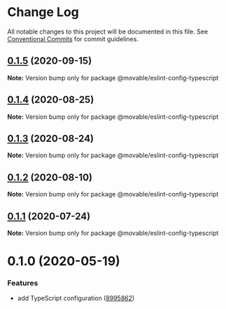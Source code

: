 # Change Log

All notable changes to this project will be documented in this file.
See [Conventional Commits](https://conventionalcommits.org) for commit guidelines.

## [0.1.5](https://github.com/movableink/lint-config/compare/@movable/eslint-config-typescript@0.1.4...@movable/eslint-config-typescript@0.1.5) (2020-09-15)

**Note:** Version bump only for package @movable/eslint-config-typescript

## [0.1.4](https://github.com/movableink/lint-config/compare/@movable/eslint-config-typescript@0.1.3...@movable/eslint-config-typescript@0.1.4) (2020-08-25)

**Note:** Version bump only for package @movable/eslint-config-typescript

## [0.1.3](https://github.com/movableink/lint-config/compare/@movable/eslint-config-typescript@0.1.2...@movable/eslint-config-typescript@0.1.3) (2020-08-24)

**Note:** Version bump only for package @movable/eslint-config-typescript

## [0.1.2](https://github.com/movableink/lint-config/compare/@movable/eslint-config-typescript@0.1.1...@movable/eslint-config-typescript@0.1.2) (2020-08-10)

**Note:** Version bump only for package @movable/eslint-config-typescript

## [0.1.1](https://github.com/movableink/lint-config/compare/@movable/eslint-config-typescript@0.1.0...@movable/eslint-config-typescript@0.1.1) (2020-07-24)

**Note:** Version bump only for package @movable/eslint-config-typescript

# 0.1.0 (2020-05-19)

### Features

- add TypeScript configuration ([8995862](https://github.com/movableink/lint-config/commit/8995862b68d99446fb9631016107799f9c0523cb))
